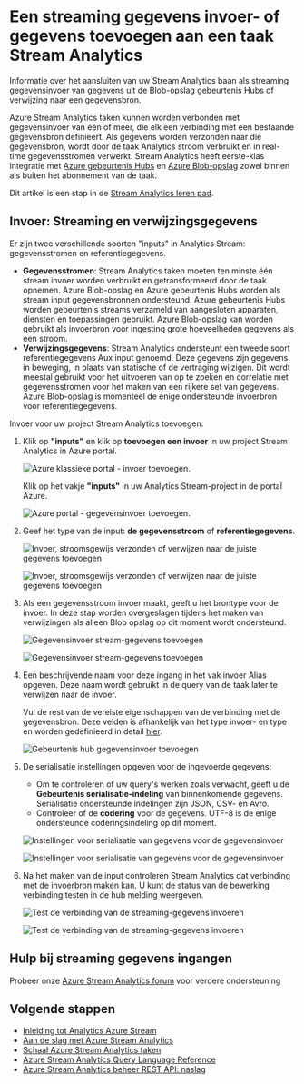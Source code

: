 <properties
    pageTitle="Een invoer aan uw projecten Stream Analytics toevoegen | Microsoft Azure"
    description="Informatie over het aansluiten van uw Stream Analytics baan als streaming gegevensinvoer van gegevens uit Blog opslag gebeurtenis Hubs of verwijzing naar een gegevensbron."
    keywords="gegevensinvoer, streaming-gegevens"
    documentationCenter=""
    services="stream-analytics"
    authors="jeffstokes72"
    manager="jhubbard"
    editor="cgronlun"
/>

<tags
    ms.service="stream-analytics"
    ms.devlang="na"
    ms.topic="article"
    ms.tgt_pltfrm="na"
    ms.workload="data-services"
    ms.date="09/26/2016"
    ms.author="jeffstok"
/>


# <a name="add-a-streaming-data-input-or-reference-data-to-a-stream-analytics-job"></a>Een streaming gegevens invoer- of gegevens toevoegen aan een taak Stream Analytics

Informatie over het aansluiten van uw Stream Analytics baan als streaming gegevensinvoer van gegevens uit de Blob-opslag gebeurtenis Hubs of verwijzing naar een gegevensbron.

Azure Stream Analytics taken kunnen worden verbonden met gegevensinvoer van één of meer, die elk een verbinding met een bestaande gegevensbron definieert. Als gegevens worden verzonden naar die gegevensbron, wordt door de taak Analytics stroom verbruikt en in real-time gegevensstromen verwerkt. Stream Analytics heeft eerste-klas integratie met [Azure gebeurtenis Hubs](https://azure.microsoft.com/services/event-hubs/) en [Azure Blob-opslag](../storage/storage-dotnet-how-to-use-blobs.md) zowel binnen als buiten het abonnement van de taak.

Dit artikel is een stap in de [Stream Analytics leren pad](/documentation/learning-paths/stream-analytics/).

## <a name="data-input-streaming-data-and-reference-data"></a>Invoer: Streaming en verwijzingsgegevens

Er zijn twee verschillende soorten "inputs" in Analytics Stream: gegevensstromen en referentiegegevens.

- **Gegevensstromen**: Stream Analytics taken moeten ten minste één stream invoer worden verbruikt en getransformeerd door de taak opnemen. Azure Blob-opslag en Azure gebeurtenis Hubs worden als stream input gegevensbronnen ondersteund. Azure gebeurtenis Hubs worden gebeurtenis streams verzameld van aangesloten apparaten, diensten en toepassingen gebruikt. Azure Blob-opslag kan worden gebruikt als invoerbron voor ingesting grote hoeveelheden gegevens als een stroom.  
- **Verwijzingsgegevens**: Stream Analytics ondersteunt een tweede soort referentiegegevens Aux input genoemd.  Deze gegevens zijn gegevens in beweging, in plaats van statische of de vertraging wijzigen.  Dit wordt meestal gebruikt voor het uitvoeren van op te zoeken en correlatie met gegevensstromen voor het maken van een rijkere set van gegevens.  Azure Blob-opslag is momenteel de enige ondersteunde invoerbron voor referentiegegevens.  

Invoer voor uw project Stream Analytics toevoegen:

1. Klik op **"inputs"** en klik op **toevoegen een invoer** in uw project Stream Analytics in Azure portal.

    ![Azure klassieke portal - invoer toevoegen.](./media/stream-analytics-add-inputs/1-stream-analytics-add-inputs.png)  

    Klik op het vakje **"inputs"** in uw Analytics Stream-project in de portal Azure.  

    ![Azure portal - gegevensinvoer toevoegen.](./media/stream-analytics-add-inputs/7-stream-analytics-add-inputs.png)  

2. Geef het type van de input: **de gegevensstroom** of **referentiegegevens**.

    ![Invoer, stroomsgewijs verzonden of verwijzen naar de juiste gegevens toevoegen](./media/stream-analytics-add-inputs/2-stream-analytics-add-inputs.png)  

    ![Invoer, stroomsgewijs verzonden of verwijzen naar de juiste gegevens toevoegen](./media/stream-analytics-add-inputs/8-stream-analytics-add-inputs.png)  

3. Als een gegevensstroom invoer maakt, geeft u het brontype voor de invoer.  In deze stap worden overgeslagen tijdens het maken van verwijzingen als alleen Blob opslag op dit moment wordt ondersteund.

    ![Gegevensinvoer stream-gegevens toevoegen](./media/stream-analytics-add-inputs/3-stream-analytics-add-inputs.png)  

    ![Gegevensinvoer stream-gegevens toevoegen](./media/stream-analytics-add-inputs/9-stream-analytics-add-inputs.png)  

4. Een beschrijvende naam voor deze ingang in het vak invoer Alias opgeven.  Deze naam wordt gebruikt in de query van de taak later te verwijzen naar de invoer.

    Vul de rest van de vereiste eigenschappen van de verbinding met de gegevensbron. Deze velden is afhankelijk van het type invoer- en type en worden gedefinieerd in detail [hier](stream-analytics-create-a-job.md).  

    ![Gebeurtenis hub gegevensinvoer toevoegen](./media/stream-analytics-add-inputs/4-stream-analytics-add-inputs.png)  

5. De serialisatie instellingen opgeven voor de ingevoerde gegevens:
    - Om te controleren of uw query's werken zoals verwacht, geeft u de **Gebeurtenis serialisatie-indeling** van binnenkomende gegevens.  Serialisatie ondersteunde indelingen zijn JSON, CSV- en Avro.
    - Controleer of de **codering** voor de gegevens.  UTF-8 is de enige ondersteunde coderingsindeling op dit moment.

    ![Instellingen voor serialisatie van gegevens voor de gegevensinvoer](./media/stream-analytics-add-inputs/5-stream-analytics-add-inputs.png)  

    ![Instellingen voor serialisatie van gegevens voor de gegevensinvoer](./media/stream-analytics-add-inputs/10-stream-analytics-add-inputs.png)  

6. Na het maken van de input controleren Stream Analytics dat verbinding met de invoerbron maken kan.  U kunt de status van de bewerking verbinding testen in de hub melding weergeven.

    ![Test de verbinding van de streaming-gegevens invoeren](./media/stream-analytics-add-inputs/6-stream-analytics-add-inputs.png)  

    ![Test de verbinding van de streaming-gegevens invoeren](./media/stream-analytics-add-inputs/11-stream-analytics-add-inputs.png)  

## <a name="get-help-with-streaming-data-inputs"></a>Hulp bij streaming gegevens ingangen
Probeer onze [Azure Stream Analytics forum](https://social.msdn.microsoft.com/Forums/en-US/home?forum=AzureStreamAnalytics) voor verdere ondersteuning

## <a name="next-steps"></a>Volgende stappen

- [Inleiding tot Analytics Azure Stream](stream-analytics-introduction.md)
- [Aan de slag met Azure Stream Analytics](stream-analytics-get-started.md)
- [Schaal Azure Stream Analytics taken](stream-analytics-scale-jobs.md)
- [Azure Stream Analytics Query Language Reference](https://msdn.microsoft.com/library/azure/dn834998.aspx)
- [Azure Stream Analytics beheer REST API: naslag](https://msdn.microsoft.com/library/azure/dn835031.aspx)
